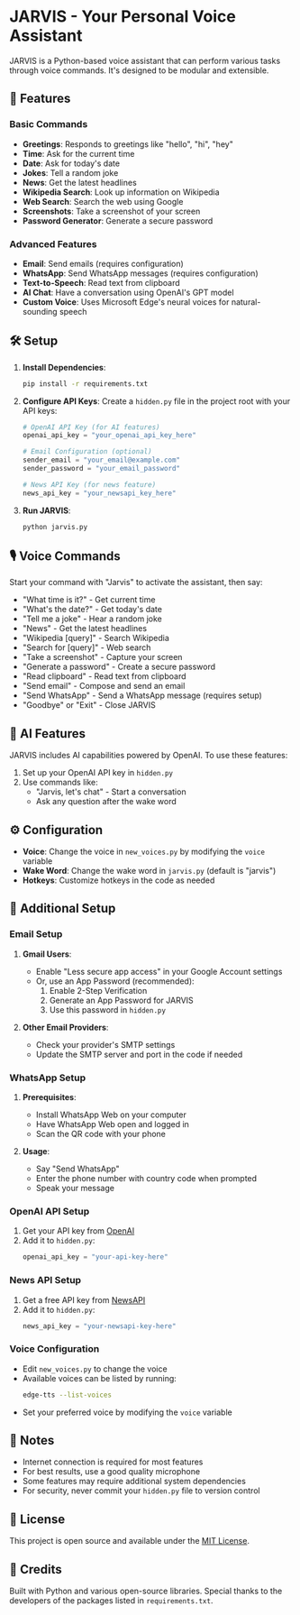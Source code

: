 # JARVIS - Your Personal Voice Assistant

JARVIS is a Python-based voice assistant that can perform various tasks through voice commands. It's designed to be modular and extensible.

## 🚀 Features

### Basic Commands
- **Greetings**: Responds to greetings like "hello", "hi", "hey"
- **Time**: Ask for the current time
- **Date**: Ask for today's date
- **Jokes**: Tell a random joke
- **News**: Get the latest headlines
- **Wikipedia Search**: Look up information on Wikipedia
- **Web Search**: Search the web using Google
- **Screenshots**: Take a screenshot of your screen
- **Password Generator**: Generate a secure password

### Advanced Features
- **Email**: Send emails (requires configuration)
- **WhatsApp**: Send WhatsApp messages (requires configuration)
- **Text-to-Speech**: Read text from clipboard
- **AI Chat**: Have a conversation using OpenAI's GPT model
- **Custom Voice**: Uses Microsoft Edge's neural voices for natural-sounding speech

## 🛠️ Setup

1. **Install Dependencies**:
   ```bash
   pip install -r requirements.txt
   ```

2. **Configure API Keys**:
   Create a `hidden.py` file in the project root with your API keys:
   ```python
   # OpenAI API Key (for AI features)
   openai_api_key = "your_openai_api_key_here"
   
   # Email Configuration (optional)
   sender_email = "your_email@example.com"
   sender_password = "your_email_password"
   
   # News API Key (for news feature)
   news_api_key = "your_newsapi_key_here"
   ```

3. **Run JARVIS**:
   ```bash
   python jarvis.py
   ```

## 🎙️ Voice Commands

Start your command with "Jarvis" to activate the assistant, then say:

- "What time is it?" - Get current time
- "What's the date?" - Get today's date
- "Tell me a joke" - Hear a random joke
- "News" - Get the latest headlines
- "Wikipedia [query]" - Search Wikipedia
- "Search for [query]" - Web search
- "Take a screenshot" - Capture your screen
- "Generate a password" - Create a secure password
- "Read clipboard" - Read text from clipboard
- "Send email" - Compose and send an email
- "Send WhatsApp" - Send a WhatsApp message (requires setup)
- "Goodbye" or "Exit" - Close JARVIS

## 🤖 AI Features

JARVIS includes AI capabilities powered by OpenAI. To use these features:
1. Set up your OpenAI API key in `hidden.py`
2. Use commands like:
   - "Jarvis, let's chat" - Start a conversation
   - Ask any question after the wake word

## ⚙️ Configuration

- **Voice**: Change the voice in `new_voices.py` by modifying the `voice` variable
- **Wake Word**: Change the wake word in `jarvis.py` (default is "jarvis")
- **Hotkeys**: Customize hotkeys in the code as needed

## 🔧 Additional Setup

### Email Setup
1. **Gmail Users**:
   - Enable "Less secure app access" in your Google Account settings
   - Or, use an App Password (recommended):
     1. Enable 2-Step Verification
     2. Generate an App Password for JARVIS
     3. Use this password in `hidden.py`

2. **Other Email Providers**:
   - Check your provider's SMTP settings
   - Update the SMTP server and port in the code if needed

### WhatsApp Setup
1. **Prerequisites**:
   - Install WhatsApp Web on your computer
   - Have WhatsApp Web open and logged in
   - Scan the QR code with your phone

2. **Usage**:
   - Say "Send WhatsApp"
   - Enter the phone number with country code when prompted
   - Speak your message

### OpenAI API Setup
1. Get your API key from [OpenAI](https://platform.openai.com/account/api-keys)
2. Add it to `hidden.py`:
   ```python
   openai_api_key = "your-api-key-here"
   ```

### News API Setup
1. Get a free API key from [NewsAPI](https://newsapi.org/register)
2. Add it to `hidden.py`:
   ```python
   news_api_key = "your-newsapi-key-here"
   ```

### Voice Configuration
- Edit `new_voices.py` to change the voice
- Available voices can be listed by running:
  ```bash
  edge-tts --list-voices
  ```
- Set your preferred voice by modifying the `voice` variable

## 📝 Notes
- Internet connection is required for most features
- For best results, use a good quality microphone
- Some features may require additional system dependencies
- For security, never commit your `hidden.py` file to version control

## 📜 License

This project is open source and available under the [MIT License](LICENSE).

## 🙏 Credits

Built with Python and various open-source libraries. Special thanks to the developers of the packages listed in `requirements.txt`.
